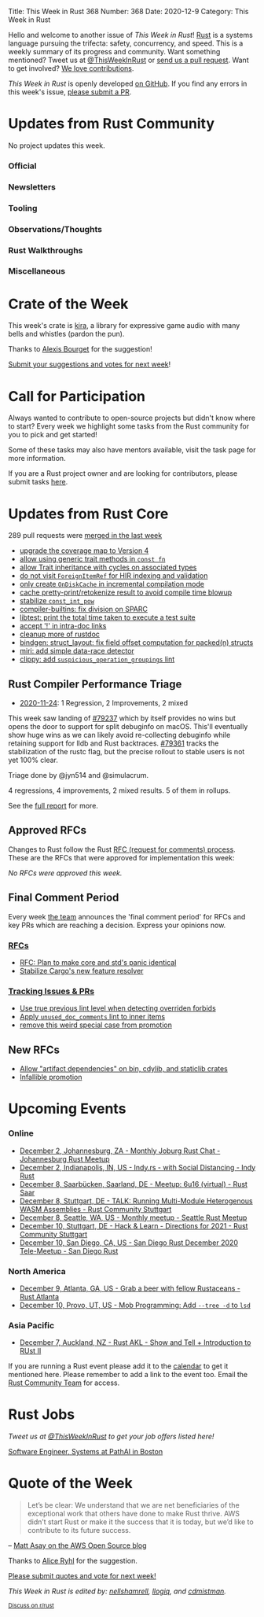 Title: This Week in Rust 368
Number: 368
Date: 2020-12-9
Category: This Week in Rust

Hello and welcome to another issue of *This Week in Rust*!
[Rust](http://rust-lang.org) is a systems language pursuing the trifecta: safety, concurrency, and speed.
This is a weekly summary of its progress and community.
Want something mentioned? Tweet us at [@ThisWeekInRust](https://twitter.com/ThisWeekInRust) or [send us a pull request](https://github.com/rust-lang/this-week-in-rust).
Want to get involved? [We love contributions](https://github.com/rust-lang/rust/blob/master/CONTRIBUTING.md).

*This Week in Rust* is openly developed [on GitHub](https://github.com/rust-lang/this-week-in-rust).
If you find any errors in this week's issue, [please submit a PR](https://github.com/rust-lang/this-week-in-rust/pulls).

# Updates from Rust Community

No project updates this week.

### Official

### Newsletters

### Tooling

### Observations/Thoughts

### Rust Walkthroughs

### Miscellaneous

# Crate of the Week

This week's crate is [kira](https://github.com/tesselode/kira), a library for expressive game audio with many bells and whistles (pardon the pun).

Thanks to [Alexis Bourget](https://users.rust-lang.org/t/crate-of-the-week/2704/849) for the suggestion!

[Submit your suggestions and votes for next week][submit_crate]!

[submit_crate]: https://users.rust-lang.org/t/crate-of-the-week/2704

# Call for Participation

Always wanted to contribute to open-source projects but didn't know where to start?
Every week we highlight some tasks from the Rust community for you to pick and get started!

Some of these tasks may also have mentors available, visit the task page for more information.

If you are a Rust project owner and are looking for contributors, please submit tasks [here][guidelines].

[guidelines]: https://users.rust-lang.org/t/twir-call-for-participation/4821

# Updates from Rust Core

289 pull requests were [merged in the last week][merged]

[merged]: https://github.com/search?q=is%3Apr+org%3Arust-lang+is%3Amerged+merged%3A2020-11-23..2020-11-30

* [upgrade the coverage map to Version 4](https://github.com/rust-lang/rust/pull/79365)
* [allow using generic trait methods in `const fn`](https://github.com/rust-lang/rust/pull/79287)
* [allow Trait inheritance with cycles on associated types](https://github.com/rust-lang/rust/pull/79209)
* [do not visit `ForeignItemRef` for HIR indexing and validation](https://github.com/rust-lang/rust/pull/79511)
* [only create `OnDiskCache` in incremental compilation mode](https://github.com/rust-lang/rust/pull/79216)
* [cache pretty-print/retokenize result to avoid compile time blowup](https://github.com/rust-lang/rust/pull/79338)
* [stabilize `const_int_pow`](https://github.com/rust-lang/rust/pull/76829)
* [compiler-builtins: fix division on SPARC](https://github.com/rust-lang/compiler-builtins/pull/393)
* [libtest: print the total time taken to execute a test suite](https://github.com/rust-lang/rust/pull/75752)
* [accept '!' in intra-doc links](https://github.com/rust-lang/rust/pull/79321)
* [cleanup more of rustdoc](https://github.com/rust-lang/rust/pull/79372)
* [bindgen: struct_layout: fix field offset computation for packed(n) structs](https://github.com/rust-lang/rust-bindgen/pull/1935)
* [miri: add simple data-race detector](https://github.com/rust-lang/miri/pull/1617)
* [clippy: add `suspicious_operation_groupings` lint](https://github.com/rust-lang/rust-clippy/pull/6086)

## Rust Compiler Performance Triage

* [2020-11-24](https://github.com/rust-lang/rustc-perf/blob/master/triage/2020-11-24.md):
1 Regression, 2 Improvements, 2 mixed

This week saw landing of [#79237](https://github.com/rust-lang/rust/pull/79237) which by itself provides no wins but opens the door to support for split debuginfo on macOS. This'll eventually show huge wins as we can likely avoid re-collecting debuginfo while retaining support for lldb and Rust backtraces. [#79361](https://github.com/rust-lang/rust/issues/79361) tracks the stabilization of the rustc flag, but the precise rollout to stable users is not yet 100% clear.

Triage done by @jyn514 and @simulacrum.

4 regressions, 4 improvements, 2 mixed results.
5 of them in rollups.

See the [full report](https://github.com/rust-lang/rustc-perf/blob/master/triage/2020-11-24.md) for more.

## Approved RFCs

Changes to Rust follow the Rust [RFC (request for comments) process](https://github.com/rust-lang/rfcs#rust-rfcs). These
are the RFCs that were approved for implementation this week:

*No RFCs were approved this week.*

## Final Comment Period

Every week [the team](https://www.rust-lang.org/team.html) announces the
'final comment period' for RFCs and key PRs which are reaching a
decision. Express your opinions now.


### [RFCs](https://github.com/rust-lang/rfcs/labels/final-comment-period)

* [RFC: Plan to make core and std's panic identical](https://github.com/rust-lang/rfcs/pull/3007)
* [Stabilize Cargo's new feature resolver](https://github.com/rust-lang/rfcs/pull/2957)

### [Tracking Issues & PRs](https://github.com/rust-lang/rust/labels/final-comment-period)

* [Use true previous lint level when detecting overriden forbids](https://github.com/rust-lang/rust/pull/78864)
* [Apply `unused_doc_comments` lint to inner items](https://github.com/rust-lang/rust/pull/78367)
* [remove this weird special case from promotion](https://github.com/rust-lang/rust/pull/78363)

## New RFCs

* [Allow "artifact dependencies" on bin, cdylib, and staticlib crates](https://github.com/rust-lang/rfcs/pull/3028)
* [Infallible promotion](https://github.com/rust-lang/rfcs/pull/3027)

# Upcoming Events

### Online
* [December 2, Johannesburg, ZA - Monthly Joburg Rust Chat - Johannesburg Rust Meetup](https://www.meetup.com/Johannesburg-Rust-Meetup/events/274734310/)
* [December 2, Indianapolis, IN, US - Indy.rs - with Social Distancing - Indy Rust](https://www.meetup.com/indyrs/events/jhfstrybcqbdb/)
* [December 8, Saarbücken, Saarland, DE - Meetup: 6u16 (virtual) - Rust Saar](https://www.meetup.com/de-DE/Rust-Saar/events/274592167)
* [December 8, Stuttgart, DE - TALK: Running Multi-Module Heterogenous WASM Assemblies - Rust Community Stuttgart](https://www.meetup.com/de-DE/Rust-Community-Stuttgart/events/274921745/)
* [December 8, Seattle, WA, US - Monthly meetup - Seattle Rust Meetup](https://www.meetup.com/Seattle-Rust-Meetup/events/gskksrybcqblb/)
* [December 10, Stuttgart, DE - Hack & Learn - Directions for 2021 - Rust Community Stuttgart](https://www.meetup.com/de-DE/Rust-Community-Stuttgart/events/274892215/)
* [December 10, San Diego, CA, US - San Diego Rust December 2020 Tele-Meetup - San Diego Rust](https://www.meetup.com/San-Diego-Rust/events/274757235/)

### North America
* [December 9, Atlanta, GA, US - Grab a beer with fellow Rustaceans - Rust Atlanta](https://www.meetup.com/Rust-ATL/events/qxqdgrybcqbmb/)
* [December 10, Provo, UT, US - Mob Programming: Add `--tree -d` to `lsd`](https://www.meetup.com/utah-rust/events/273530244/)

### Asia Pacific
* [December 7, Auckland, NZ - Rust AKL - Show and Tell + Introduction to RUst II](https://www.meetup.com/rust-akl/events/266876724/)

If you are running a Rust event please add it to the [calendar] to get
it mentioned here. Please remember to add a link to the event too.
Email the [Rust Community Team][community] for access.

[calendar]: https://www.google.com/calendar/embed?src=apd9vmbc22egenmtu5l6c5jbfc%40group.calendar.google.com
[community]: mailto:community-team@rust-lang.org

# Rust Jobs

*Tweet us at [@ThisWeekInRust](https://twitter.com/ThisWeekInRust) to get your job offers listed here!*

[Software Engineer, Systems at PathAI in Boston](https://www.pathai.com/careers/?gh_jid=4983568002)

# Quote of the Week

> Let’s be clear: We understand that we are net beneficiaries of the exceptional work that others have done to make Rust thrive. AWS didn’t start Rust or make it the success that it is today, but we’d like to contribute to its future success.

– [Matt Asay on the AWS Open Source blog](https://aws.amazon.com/blogs/opensource/why-aws-loves-rust-and-how-wed-like-to-help/)

Thanks to [Alice Ryhl](https://users.rust-lang.org/t/twir-quote-of-the-week/328/969) for the suggestion.

[Please submit quotes and vote for next week!](https://users.rust-lang.org/t/twir-quote-of-the-week/328)

*This Week in Rust is edited by: [nellshamrell](https://github.com/nellshamrell), [llogiq](https://github.com/llogiq), and [cdmistman](https://github.com/cdmistman).*

<small>[Discuss on r/rust](https://www.reddit.com/r/rust/comments/k5nsab/this_week_in_rust_367/)</small>
